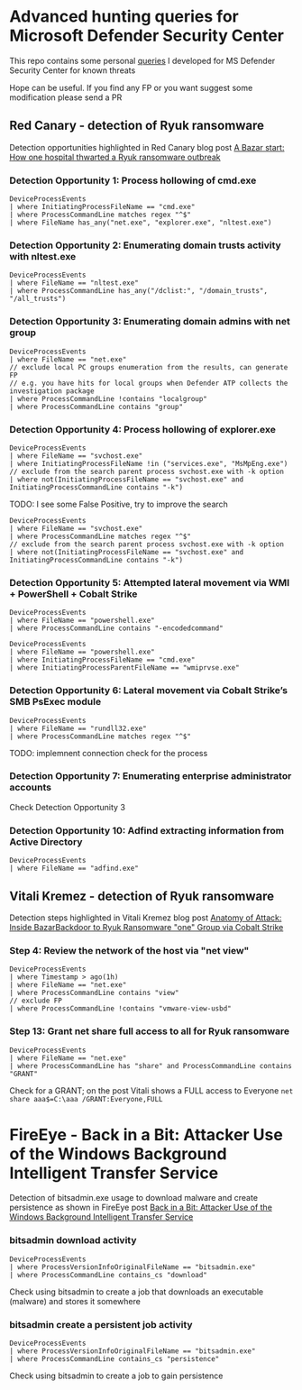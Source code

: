 # Advanced hunting queries for Microsoft Defender Security Center
This repo contains some personal [queries](https://docs.microsoft.com/en-us/windows/security/threat-protection/microsoft-defender-atp/advanced-hunting-overview) I developed for MS Defender Security Center for known threats

Hope can be useful. If you find any FP or you want suggest some modification please send a PR

## Red Canary - detection of Ryuk ransomware
Detection opportunities highlighted in Red Canary blog post [A Bazar start: How one hospital thwarted a Ryuk ransomware outbreak](https://redcanary.com/blog/how-one-hospital-thwarted-a-ryuk-ransomware-outbreak/)

### Detection Opportunity 1: Process hollowing of cmd.exe
```
DeviceProcessEvents
| where InitiatingProcessFileName == "cmd.exe"
| where ProcessCommandLine matches regex "^$"
| where FileName has_any("net.exe", "explorer.exe", "nltest.exe")
```

### Detection Opportunity 2: Enumerating domain trusts activity with nltest.exe
```
DeviceProcessEvents
| where FileName == "nltest.exe"
| where ProcessCommandLine has_any("/dclist:", "/domain_trusts", "/all_trusts")
```

### Detection Opportunity 3: Enumerating domain admins with net group
```
DeviceProcessEvents
| where FileName == "net.exe"
// exclude local PC groups enumeration from the results, can generate FP
// e.g. you have hits for local groups when Defender ATP collects the investigation package
| where ProcessCommandLine !contains "localgroup"
| where ProcessCommandLine contains "group"
```

### Detection Opportunity 4: Process hollowing of explorer.exe
```
DeviceProcessEvents
| where FileName == "svchost.exe"
| where InitiatingProcessFileName !in ("services.exe", "MsMpEng.exe")
// exclude from the search parent process svchost.exe with -k option
| where not(InitiatingProcessFileName == "svchost.exe" and InitiatingProcessCommandLine contains "-k")
```
TODO: I see some False Positive, try to improve the search

```
DeviceProcessEvents
| where FileName == "svchost.exe"
| where ProcessCommandLine matches regex "^$"
// exclude from the search parent process svchost.exe with -k option
| where not(InitiatingProcessFileName == "svchost.exe" and InitiatingProcessCommandLine contains "-k")
```

### Detection Opportunity 5: Attempted lateral movement via WMI + PowerShell + Cobalt Strike
```
DeviceProcessEvents
| where FileName == "powershell.exe"
| where ProcessCommandLine contains "-encodedcommand"
```

```
DeviceProcessEvents
| where FileName == "powershell.exe"
| where InitiatingProcessFileName == "cmd.exe"
| where InitiatingProcessParentFileName == "wmiprvse.exe"
```

### Detection Opportunity 6: Lateral movement via Cobalt Strike’s SMB PsExec module
```
DeviceProcessEvents
| where FileName == "rundll32.exe"
| where ProcessCommandLine matches regex "^$"
```
TODO: implemnent connection check for the process

### Detection Opportunity 7: Enumerating enterprise administrator accounts
Check Detection Opportunity 3

### Detection Opportunity 10: Adfind extracting information from Active Directory
```
DeviceProcessEvents
| where FileName == "adfind.exe"
```

## Vitali Kremez - detection of Ryuk ransomware
Detection steps highlighted in Vitali Kremez blog post [Anatomy of Attack: Inside BazarBackdoor to Ryuk Ransomware "one" Group via Cobalt Strike](https://www.advanced-intel.com/post/anatomy-of-attack-inside-bazarbackdoor-to-ryuk-ransomware-one-group-via-cobalt-strike)

### Step 4: Review the network of the host via "net view"
```
DeviceProcessEvents
| where Timestamp > ago(1h)
| where FileName == "net.exe"
| where ProcessCommandLine contains "view"
// exclude FP
| where ProcessCommandLine !contains "vmware-view-usbd"
```

### Step 13: Grant net share full access to all for Ryuk ransomware
```
DeviceProcessEvents
| where FileName == "net.exe"
| where ProcessCommandLine has "share" and ProcessCommandLine contains "GRANT"
```
Check for a GRANT; on the post Vitali shows a FULL access to Everyone ```net share aaa$=C:\aaa /GRANT:Everyone,FULL```

# FireEye - Back in a Bit: Attacker Use of the Windows Background Intelligent Transfer Service
Detection of bitsadmin.exe usage to download malware and create persistence as shown in FireEye post [Back in a Bit: Attacker Use of the Windows Background Intelligent Transfer Service](https://www.fireeye.com/blog/threat-research/2021/03/attacker-use-of-windows-background-intelligent-transfer-service.html)

### bitsadmin download activity
```
DeviceProcessEvents
| where ProcessVersionInfoOriginalFileName == "bitsadmin.exe"
| where ProcessCommandLine contains_cs "download"
```
Check using bitsadmin to create a job that downloads an executable (malware) and stores it somewhere

### bitsadmin create a persistent job activity
```
DeviceProcessEvents
| where ProcessVersionInfoOriginalFileName == "bitsadmin.exe"
| where ProcessCommandLine contains_cs "persistence"
```
Check using bitsadmin to create a job to gain persistence

